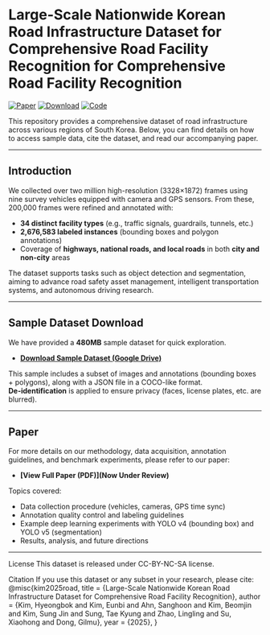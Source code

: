 # Large-Scale Nationwide Korean Road Infrastructure Dataset for Comprehensive Road Facility Recognition for Comprehensive Road Facility Recognition

[![Paper](https://img.shields.io/badge/Paper-PDF-white?style=for-the-badge&logo=adobeacrobatreader)](YOUR_PAPER_LINK)
[![Download](https://img.shields.io/badge/Download-480MB-blue?style=for-the-badge&logo=databricks)](YOUR_DOWNLOAD_LINK)
[![Code](https://img.shields.io/badge/Code-GitHub-black?style=for-the-badge&logo=github)](YOUR_CODE_LINK)


This repository provides a comprehensive dataset of road infrastructure across various regions of South Korea. 
Below, you can find details on how to access sample data, cite the dataset, and read our accompanying paper.



---

## Introduction
We collected over two million high-resolution (3328×1872) frames using nine survey vehicles equipped with camera and GPS sensors. From these, 200,000 frames were refined and annotated with:
- **34 distinct facility types** (e.g., traffic signals, guardrails, tunnels, etc.)
- **2,676,583 labeled instances** (bounding boxes and polygon annotations)
- Coverage of **highways, national roads, and local roads** in both **city and non-city** areas

The dataset supports tasks such as object detection and segmentation, aiming to advance road safety asset management, intelligent transportation systems, and autonomous driving research.

---

## Sample Dataset Download
We have provided a **480MB** sample dataset for quick exploration.

- **[Download Sample Dataset (Google Drive)](https://drive.google.com/file/d/1BAdLggaiQaVZGeg28dY7paguXNcEV-lX/view?usp=drive_link)**

This sample includes a subset of images and annotations (bounding boxes + polygons), along with a JSON file in a COCO-like format.  
**De-identification** is applied to ensure privacy (faces, license plates, etc. are blurred).

---

## Paper
For more details on our methodology, data acquisition, annotation guidelines, and benchmark experiments, please refer to our paper:

- **[View Full Paper (PDF)](Now Under Review)**

Topics covered:
- Data collection procedure (vehicles, cameras, GPS time sync)
- Annotation quality control and labeling guidelines
- Example deep learning experiments with YOLO v4 (bounding box) and YOLO v5 (segmentation)
- Results, analysis, and future directions

---


License
This dataset is released under CC-BY-NC-SA license.

Citation
If you use this dataset or any subset in your research, please cite:
@misc{kim2025road,
  title   = {Large-Scale Nationwide Korean Road Infrastructure Dataset 
             for Comprehensive Road Facility Recognition},
  author  = {Kim, Hyeongbok and Kim, Eunbi and Ahn, Sanghoon and Kim, Beomjin 
             and Kim, Sung Jin and Sung, Tae Kyung and Zhao, Lingling 
             and Su, Xiaohong and Dong, Gilmu},
  year    = {2025},
}
